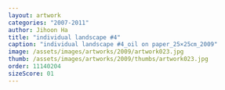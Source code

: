 ```yaml
---
layout: artwork
categories: "2007-2011"
author: Jihoon Ha
title: "individual landscape #4"
caption: "individual landscape #4_oil on paper_25×25㎝_2009"
image: /assets/images/artworks/2009/artwork023.jpg
thumb: /assets/images/artworks/2009/thumbs/artwork023.jpg
order: 11140204
sizeScore: 01
---
```

